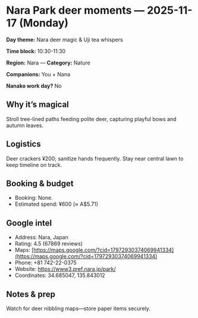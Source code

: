 # Nara Park deer moments — 2025-11-17 (Monday)

**Day theme:** Nara deer magic & Uji tea whispers

**Time block:** 10:30-11:30

**Region:** Nara — **Category:** Nature

**Companions:** You + Nana

**Nanako work day?** No

## Why it’s magical
Stroll tree-lined paths feeding polite deer, capturing playful bows and autumn leaves.

## Logistics
Deer crackers ¥200; sanitize hands frequently. Stay near central lawn to keep timeline on track.

## Booking & budget
- Booking: None.
- Estimated spend: ¥600 (≈ A$5.71)

## Google intel
- Address: Nara, Japan
- Rating: 4.5 (67869 reviews)
- Maps: [https://maps.google.com/?cid=17972930374069941334](https://maps.google.com/?cid=17972930374069941334)
- Phone: +81 742-22-0375
- Website: https://www3.pref.nara.jp/park/
- Coordinates: 34.685047, 135.843012

## Notes & prep
Watch for deer nibbling maps—store paper items securely.
